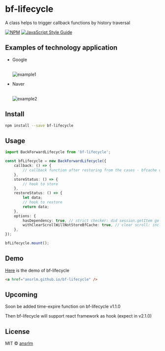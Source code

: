 # bf-lifecycle

A class helps to trigger callback functions by history traversal

[![NPM](https://img.shields.io/npm/v/bf-lifecycle.svg)](https://www.npmjs.com/package/bf-lifecycle) [![JavaScript Style Guide](https://img.shields.io/badge/code_style-standard-brightgreen.svg)](https://standardjs.com)

## Examples of technology application
<ul dir="auto">
<li>Google</li>
	
</br>![example1](https://user-images.githubusercontent.com/28749913/157390526-95f069e4-e7d0-4df8-86e5-2095e8d2f541.gif)
<li>Naver</li>

</br>![example2](https://user-images.githubusercontent.com/28749913/157390565-433da026-29da-4041-8d48-43ca4ddc2bdf.gif)
</ul>

## Install

```bash
npm install --save bf-lifecycle
```

## Usage

```ts
import BackForwardLifecycle from 'bf-lifecycle';

const bfLifecycle = new BackForwardLifecycle({
	callback: () => {
		// callback function after restoring from the cases - bfcache or session storage
	},
	storeStatus: () => {
		// hook to store
	},
	restoreStatus: () => {
		let data;
		// hook to restore
		return data;
	},
	options: {
		hasDependency: true, // strict checker: did session.getItem go well?
		withClearScrollWillNotStoreBfCache: true, // clear scroll: includes reloading page
	},
});

bfLifecycle.mount();
```

## Demo

[Here](https://ansrlm.github.io/bf-lifecycle) is the demo of bf-lifecycle

```html
<a href="ansrlm.github.io/bf-lifecycle" />
```

## Upcoming

Soon be added time-expire function on bf-lifecycle v1.1.0

Then bf-lifecycle will support react framework as hook (expect in v2.1.0)

## License

MIT © [ansrlm](https://github.com/ansrlm)
